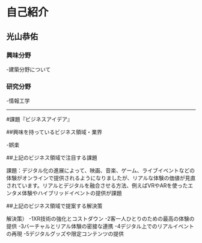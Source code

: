 # 自己紹介

## 光山恭佑

### 興味分野

-建築分野について

### 研究分野

-情報工学

* * *

#課題『ビジネスアイデア』

##興味を持っているビジネス領域・業界

-娯楽

##上記のビジネス領域で注目する課題

課題：デジタル化の進展によって、映画、音楽、ゲーム、ライブイベントなどの体験がオンラインで提供されるようになりましたが、リアルな体験の価値が見直されています。リアルとデジタルを融合させる方法、例えばVRやARを使ったエンタメ体験やハイブリッドイベントの提供が課題

##上記のビジネス領域で提案する解決策

解決策）
-1XR技術の強化とコストダウン
-2客一人ひとりのための最高の体験の提供
-3バーチャルとリアル体験の密接な連携
-4デジタル上でのリアルイベントの再現
-5デジタルグッズや限定コンテンツの提供

